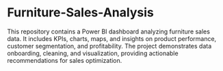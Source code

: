 # Furniture-Sales-Analysis
This repository contains a Power BI dashboard analyzing furniture sales data. It includes KPIs, charts, maps, and insights on product performance, customer segmentation, and profitability. The project demonstrates data onboarding, cleaning, and visualization, providing actionable recommendations for sales optimization.
